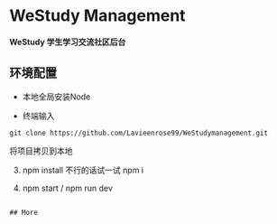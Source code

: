 <!--
 * @Author: your name
 * @Date: 2020-11-12 15:05:07
 * @LastEditTime: 2020-11-15 17:49:55
 * @LastEditors: Please set LastEditors
 * @Description: In User Settings Edit
 * @FilePath: /WeStudy-management/README.md
-->
# WeStudy Management

**WeStudy 学生学习交流社区后台**

## 环境配置


* 本地全局安装Node


*  终端输入
```
git clone https://github.com/Lavieenrose99/WeStudymanagement.git
```
将项目拷贝到本地

3. npm install 不行的话试一试 npm i

4.  npm start / npm run dev

```

## More


